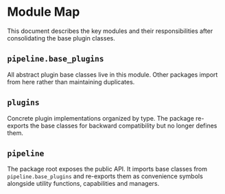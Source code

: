 # Module Map

This document describes the key modules and their responsibilities after consolidating the base plugin classes.

## `pipeline.base_plugins`
All abstract plugin base classes live in this module. Other packages import from here rather than maintaining duplicates.

## `plugins`
Concrete plugin implementations organized by type. The package re-exports the base classes for backward compatibility but no longer defines them.

## `pipeline`
The package root exposes the public API. It imports base classes from `pipeline.base_plugins` and re-exports them as convenience symbols alongside utility functions, capabilities and managers.
